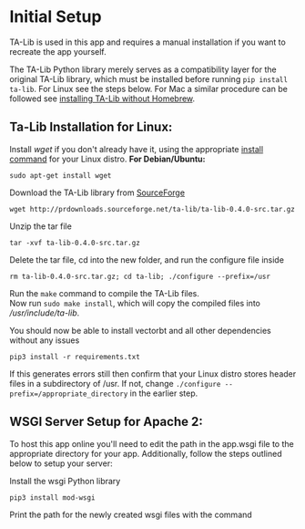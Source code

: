 # Initial Setup 
TA-Lib is used in this app and requires a manual installation if you want to recreate the app yourself.

The TA-Lib Python library merely serves as a compatibility layer for the original TA-Lib library, which must be installed before running `pip install ta-lib`. For Linux see the steps below. For Mac a similar procedure can be followed see [installing TA-Lib without Homebrew](https://medium.com/@mkstz/install-ta-lib-without-homebrew-61f57a63c06d).

## Ta-Lib Installation for Linux:

Install *wget* if you don't already have it, using the appropriate [install command](https://www.maketecheasier.com/install-software-in-various-linux-distros/) for your Linux distro. **For Debian/Ubuntu:**

```shell
sudo apt-get install wget
```

Download the TA-Lib library from [SourceForge](https://sourceforge.net/projects/ta-lib/files/ta-lib/0.4.0/)

```shell
wget http://prdownloads.sourceforge.net/ta-lib/ta-lib-0.4.0-src.tar.gz
```

Unzip the tar file

```shell
tar -xvf ta-lib-0.4.0-src.tar.gz
```

Delete the tar file, cd into the new folder, and run the configure file inside

```
rm ta-lib-0.4.0-src.tar.gz; cd ta-lib; ./configure --prefix=/usr
```

Run the `make` command to compile the TA-Lib files.\
Now run `sudo make install`, which will copy the compiled files into */usr/include/ta-lib*.

You should now be able to install vectorbt and all other dependencies without any issues

```shell
pip3 install -r requirements.txt
```
If this generates errors still then confirm that your Linux distro stores header files in a subdirectory of /usr. If not, change `./configure --prefix=/appropriate_directory` in the earlier step.

## WSGI Server Setup for Apache 2:
To host this app online you'll need to edit the path in the app.wsgi file to the appropriate directory for your app. Additionally, follow the steps outlined below to setup your server: 

Install the wsgi Python library

```shell
pip3 install mod-wsgi
```

Print the path for the newly created wsgi files with the command
